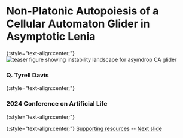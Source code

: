 # Non-Platonic Autopoiesis of a Cellular Automaton Glider in Asymptotic Lenia

{:style="text-align:center;"}
![teaser figure showing instability landscape for asymdrop CA glider](https://raw.githubusercontent.com/riveSunder/fractal_persistence/master/assets/equations/asymdrop_dt_mu.png)

### Q. Tyrell Davis
{:style="text-align:center;"}
### 2024 Conference on Artificial Life
{:style="text-align:center;"}

{:style="text-align:center;"}
[Supporting resources](https://rivesunder.github.io/fractal_persistence) -- [Next slide](https://rivesunder.github.io/fractal_persistence/al24_slide_001)
